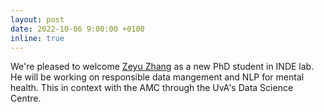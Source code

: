 ```yaml
---
layout: post
date: 2022-10-06 9:00:00 +0100
inline: true
---
```


We're pleased to welcome [Zeyu Zhang](http://linkedin.com/in/zeyu-zhang-8b2416204) as a new PhD student in INDE lab. He will be working on responsible data mangement and NLP for mental health. This in context with the AMC through the UvA's Data Science Centre. 